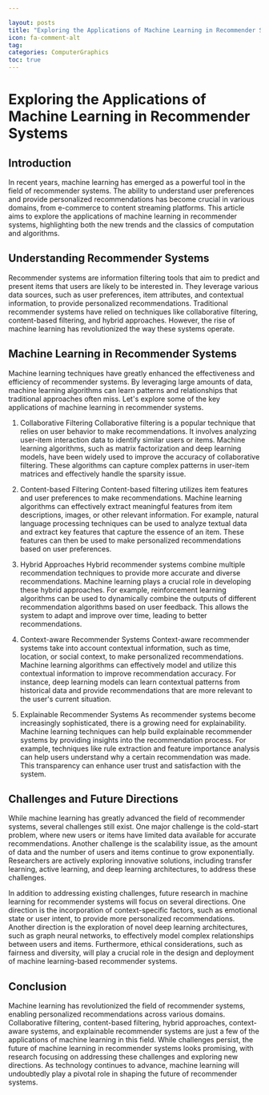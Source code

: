 ```yaml
---

layout: posts
title: "Exploring the Applications of Machine Learning in Recommender Systems"
icon: fa-comment-alt
tag:      
categories: ComputerGraphics
toc: true
---
```




# Exploring the Applications of Machine Learning in Recommender Systems

## Introduction
In recent years, machine learning has emerged as a powerful tool in the field of recommender systems. The ability to understand user preferences and provide personalized recommendations has become crucial in various domains, from e-commerce to content streaming platforms. This article aims to explore the applications of machine learning in recommender systems, highlighting both the new trends and the classics of computation and algorithms.

## Understanding Recommender Systems
Recommender systems are information filtering tools that aim to predict and present items that users are likely to be interested in. They leverage various data sources, such as user preferences, item attributes, and contextual information, to provide personalized recommendations. Traditional recommender systems have relied on techniques like collaborative filtering, content-based filtering, and hybrid approaches. However, the rise of machine learning has revolutionized the way these systems operate.

## Machine Learning in Recommender Systems
Machine learning techniques have greatly enhanced the effectiveness and efficiency of recommender systems. By leveraging large amounts of data, machine learning algorithms can learn patterns and relationships that traditional approaches often miss. Let's explore some of the key applications of machine learning in recommender systems.

1. Collaborative Filtering
Collaborative filtering is a popular technique that relies on user behavior to make recommendations. It involves analyzing user-item interaction data to identify similar users or items. Machine learning algorithms, such as matrix factorization and deep learning models, have been widely used to improve the accuracy of collaborative filtering. These algorithms can capture complex patterns in user-item matrices and effectively handle the sparsity issue.

2. Content-based Filtering
Content-based filtering utilizes item features and user preferences to make recommendations. Machine learning algorithms can effectively extract meaningful features from item descriptions, images, or other relevant information. For example, natural language processing techniques can be used to analyze textual data and extract key features that capture the essence of an item. These features can then be used to make personalized recommendations based on user preferences.

3. Hybrid Approaches
Hybrid recommender systems combine multiple recommendation techniques to provide more accurate and diverse recommendations. Machine learning plays a crucial role in developing these hybrid approaches. For example, reinforcement learning algorithms can be used to dynamically combine the outputs of different recommendation algorithms based on user feedback. This allows the system to adapt and improve over time, leading to better recommendations.

4. Context-aware Recommender Systems
Context-aware recommender systems take into account contextual information, such as time, location, or social context, to make personalized recommendations. Machine learning algorithms can effectively model and utilize this contextual information to improve recommendation accuracy. For instance, deep learning models can learn contextual patterns from historical data and provide recommendations that are more relevant to the user's current situation.

5. Explainable Recommender Systems
As recommender systems become increasingly sophisticated, there is a growing need for explainability. Machine learning techniques can help build explainable recommender systems by providing insights into the recommendation process. For example, techniques like rule extraction and feature importance analysis can help users understand why a certain recommendation was made. This transparency can enhance user trust and satisfaction with the system.

## Challenges and Future Directions
While machine learning has greatly advanced the field of recommender systems, several challenges still exist. One major challenge is the cold-start problem, where new users or items have limited data available for accurate recommendations. Another challenge is the scalability issue, as the amount of data and the number of users and items continue to grow exponentially. Researchers are actively exploring innovative solutions, including transfer learning, active learning, and deep learning architectures, to address these challenges.

In addition to addressing existing challenges, future research in machine learning for recommender systems will focus on several directions. One direction is the incorporation of context-specific factors, such as emotional state or user intent, to provide more personalized recommendations. Another direction is the exploration of novel deep learning architectures, such as graph neural networks, to effectively model complex relationships between users and items. Furthermore, ethical considerations, such as fairness and diversity, will play a crucial role in the design and deployment of machine learning-based recommender systems.

## Conclusion
Machine learning has revolutionized the field of recommender systems, enabling personalized recommendations across various domains. Collaborative filtering, content-based filtering, hybrid approaches, context-aware systems, and explainable recommender systems are just a few of the applications of machine learning in this field. While challenges persist, the future of machine learning in recommender systems looks promising, with research focusing on addressing these challenges and exploring new directions. As technology continues to advance, machine learning will undoubtedly play a pivotal role in shaping the future of recommender systems.